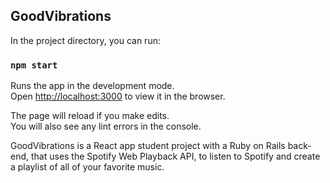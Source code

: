 
## GoodVibrations

In the project directory, you can run:

### `npm start`

Runs the app in the development mode.<br>
Open [http://localhost:3000](http://localhost:3000) to view it in the browser.

The page will reload if you make edits.<br>
You will also see any lint errors in the console.

GoodVibrations is a React app student project with a Ruby on Rails back-end, that uses the Spotify Web Playback API, to listen to Spotify and create a playlist of all of your favorite music.
